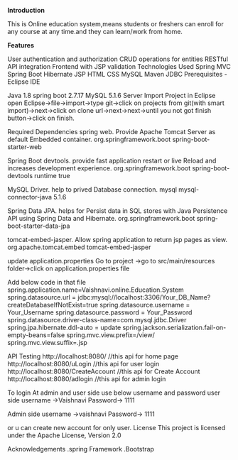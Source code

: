 **Introduction**

This is Online education system,means students or freshers can enroll for any course at any time.and they can learn/work from home.

**Features**

User authentication and authorization
CRUD operations for entities
RESTful API integration
Frontend with JSP
validation
Technologies Used
Spring MVC
Spring Boot
Hibernate
JSP
HTML
CSS
MySQL
Maven
JDBC
Prerequisites
-Eclipse IDE

Java 1.8
spring boot 2.7.17
MySQL 5.1.6 Server
Import Project in Eclipse
open Eclipse->file->import->type git->click on projects from git(with smart import)->next->click on clone url->next->next->until you not got finish button->click on finish.

Required Dependencies
spring web.
Provide Apache Tomcat Server as default Embedded container. org.springframework.boot spring-boot-starter-web

Spring Boot devtools.
provide fast application restart or live Reload and increases development experience. org.springframework.boot spring-boot-devtools runtime true

MySQL Driver.
help to prived Database connection. mysql mysql-connector-java 5.1.6

Spring Data JPA.
helps for Persist data in SQL stores with Java Persistence API using Spring Data and Hibernate. org.springframework.boot spring-boot-starter-data-jpa

tomcat-embed-jasper.
Allow spring application to return jsp pages as view. org.apache.tomcat.embed tomcat-embed-jasper

update application.properties
Go to project ->go to src/main/resources folder->click on application.properties file

Add below code in that file
spring.application.name=Vaishnavi.online.Education.System spring.datasource.url = jdbc:mysql://localhost:3306/Your_DB_Name?createDatabaseIfNotExist=true spring.datasource.username = Your_Username spring.datasource.password = Your_Password spring.datasource.driver-class-name=com.mysql.jdbc.Driver spring.jpa.hibernate.ddl-auto = update spring.jackson.serialization.fail-on-empty-beans=false spring.mvc.view.prefix=/view/ spring.mvc.view.suffix=.jsp

API Testing
http://localhost:8080/ //this api for home page http://localhost:8080/uLogin //this api for user login http://localhost:8080/CreateAccount //this api for Create Account http://localhost:8080/adlogin //this api for admin login

To login At admin and user side use below username and password
user side
username ->Vaishnavi Password-> 1111

Admin side
username ->vaishnavi Password-> 1111

or u can create new account for only user.
License
This project is licensed under the Apache License, Version 2.0

Acknowledgements
.spring Framework .Bootstrap
